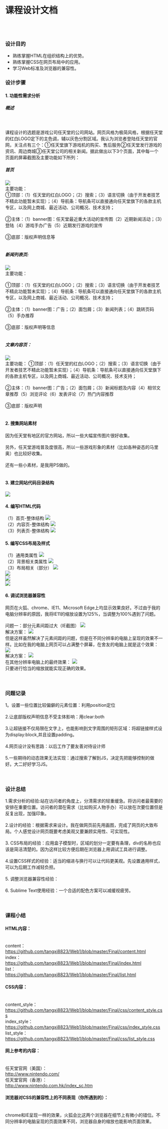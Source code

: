 课程设计文档
=
<br/><br/>
### 设计目的
* 熟练掌握HTML在组织结构上的优势。
* 熟练掌握CSS在网页布局中的应用。
* 学习Web标准及浏览器的兼容性。

### 设计步骤
#### 1. 功能性需求分析
##### 概述 
<br><br>课程设计的选题是游戏公司任天堂的公司网站。网页风格为极简风格，根据任天堂的红白LOGO定下的主色调，辅以灰色分割区域。我认为浏览者登陆任天堂的官网，关注点有三个：①任天堂旗下游戏机的购买、售后服务②任天堂发行游戏的资讯、周边商城③任天堂公司的相关新闻。据此做出以下3个页面，其中每一个页面的屏幕截图及主要功能如下所列：<br>
##### 首页
 ![](https://github.com/tangxi8823/Web1/raw/master/final_img/image001.png)  
主要功能：<br>
①顶部：（1）任天堂的红白LOGO；（2）搜索；（3）语言切换（由于开发者技艺不精此功能暂未实现）；（4）导航条：导航条可以直接通向任天堂旗下的各款主机专区，以及网上商城、最近活动、公司概况、技术支持； <br><br>
②主体：（1）banner图：任天堂最近重大活动的宣传图（2）近期新闻活动；（3）登陆（4）游戏手办广告（5）近期发行游戏的宣传<br><br>
③底部：版权声明信息等<br><br>
##### 新闻列表页:
![](https://github.com/tangxi8823/Web1/raw/master/final_img/image002.png)  
主要功能：<br><br>
①顶部：（1）任天堂的红白LOGO；（2）搜索；（3）语言切换（由于开发者技艺不精此功能暂未实现）；（4）导航条：导航条可以直接通向任天堂旗下的各款主机专区，以及网上商城、最近活动、公司概况、技术支持； <br><br>
②主体：（1）banner图：广告；（2）面包屑；（3）新闻列表；（4）跳转页码（5）手办推荐<br><br>
③底部：版权声明等信息<br><br>
##### 文章内容页：
![](https://github.com/tangxi8823/Web1/raw/master/final_img/image003.png)  
主要功能：
①顶部：（1）任天堂的红白LOGO；（2）搜索；（3）语言切换（由于开发者技艺不精此功能暂未实现）；（4）导航条：导航条可以直接通向任天堂旗下的各款主机专区，以及网上商城、最近活动、公司概况、技术支持；<br><br>
②主体：（1）banner图：广告；（2）面包屑；（3）新闻标题及内容（4）相邻文章推荐（5）浏览评论（6）发表评论（7）热门内容推荐<br><br>
③底部：版权声明<br><br>
#### 2. 搜集网站素材
因为任天堂有地区的官方网站，所以一些大幅宣传图片很好收集。<br><br>
另外，任天堂游戏普及度很高，所以一些游戏形象的素材（比如各种姿态的马里奥）也比较好收集。<br><br>
还有一些小素材，是我用PS做的。<br><br>
#### 3. 建立网站代码目录结构
![](https://github.com/tangxi8823/Web1/raw/master/final_img/image004.png)  
#### 4. 编写HTML代码
（1）首页-整体结构
![](https://github.com/tangxi8823/Web1/raw/master/final_img/image005.png)  
（2）内容页-整体结构
![](https://github.com/tangxi8823/Web1/raw/master/final_img/image006.png)  
（3）列表页-整体结构
![](https://github.com/tangxi8823/Web1/raw/master/final_img/image007.png)  
#### 5. 编写CSS布局及样式
（1）通用类属性
![](https://github.com/tangxi8823/Web1/raw/master/final_img/image008.png)  
（2）背景相关类属性
![](https://github.com/tangxi8823/Web1/raw/master/final_img/image009.png)  
（3）布局相关（部分）
![](https://github.com/tangxi8823/Web1/raw/master/final_img/image010.png)  
![](https://github.com/tangxi8823/Web1/raw/master/final_img/image011.png)  
![](https://github.com/tangxi8823/Web1/raw/master/final_img/image012.png)  
![](https://github.com/tangxi8823/Web1/raw/master/final_img/image013.png)  
#### 6. 调试浏览器兼容性
网页在火狐、chrome、IE11、Microsoft Edge上均显示效果良好。不过由于我的电脑分辨率的原因，我将IE11的缩放设置为125%，当调整为100%遇到了问题。<br><br>
问题一：部分元素间距过大（IE截图）
![](https://github.com/tangxi8823/Web1/raw/master/final_img/image014.png)  
解决方案：
![](https://github.com/tangxi8823/Web1/raw/master/final_img/image015.png)  
但是这样虽然解决了元素间距的问题，但是在不同分辨率的电脑上呈现的效果不一样。比如在我的电脑上网页可以占满整个屏幕，在舍友的电脑上就是这个效果：
![](https://github.com/tangxi8823/Web1/raw/master/final_img/image016.png)  
解决方案：
![](https://github.com/tangxi8823/Web1/raw/master/final_img/image017.png)  
在其他分辨率电脑上的最终效果：
![](https://github.com/tangxi8823/Web1/raw/master/final_img/image018.png)  
只要进行恰当的缩放就能实现正确的效果。<br><br><br>
### 问题记录<br>
1。设置一些位置比较偏僻的元素位置：利用position定位<br><br>
2.让底部版权声明信息不受主体影响：用clear:both<br><br>
3.让超链接不仅局限在文字上，也能影响到文字周围的矩形区域：将超链接样式设为display:block,并且设置padding。<br><br>
4.网页设计没有思路：以后工作了要友善对待设计师<br><br>
5.一些期待的动态效果无法实现：通过搜索了解到JS，决定先把能够控制的做好。大二好好学习JS。<br><br><br>
### 设计总结<br>
1.需求分析的经验:站在访问者的角度上，分清需求的轻重缓急。将访问者最需要的安排在重要位置。访问者的潜在需求（比如购买人物手办）可以放在次要位置但是反复出现，加强印象。<br><br>
2.设计的经验：根据需求来设计。我在做网页前先用画图，完成了网页的大致布局。个人感觉设计网页既要考虑美观又要兼顾实用性、可实现性。<br><br>
3. CSS布局的经验：应用盒子模型时，区域的划分一定要有条理，div的名称也应该是简洁清楚的。因为这样比较方便后期在浏览器上用调试工具进行调整。<br><br>
4.设置CSS样式的经验：适当的缩进与换行可以让代码更美观。先设置通用样式，可以为后期工作减轻负担。<br><br>
5. 调整浏览器兼容性经验：<br><br>
6. Sublime Text使用经验：一个合适的配色方案可以减缓视疲劳。<br><br><br>
### 课程小结
#### HTML内容： 
<br>content：<br>https://github.com/tangxi8823/Web1/blob/master/Final/content.html
<br>index：<br>https://github.com/tangxi8823/Web1/blob/master/Final/index.html
<br>list：<br>https://github.com/tangxi8823/Web1/blob/master/Final/list.html<br>
#### CSS内容：
<br>content_style：<br>https://github.com/tangxi8823/Web1/blob/master/Final/css/content_style.css
<br>index_style：
<br>https://github.com/tangxi8823/Web1/blob/master/Final/css/index_style.css
<br>list_style：
<br>https://github.com/tangxi8823/Web1/blob/master/Final/css/list_style.css
<br>
#### 网上参考的内容：
<br>任天堂官网（美国）：<br>http://www.nintendo.com/
<br>任天堂官网（香港）：<br>http://www.nintendo.com.hk/index_sc.htm<br>
#### 浏览器对CSS的兼容性上的不同表现（你所遇到的）：
<br>chrome和IE呈现一样的效果，火狐会比这两个浏览器在细节上有微小的错位。不同分辨率的电脑呈现的页面效果不同，浏览器自身的缩放也能影响页面效果。

